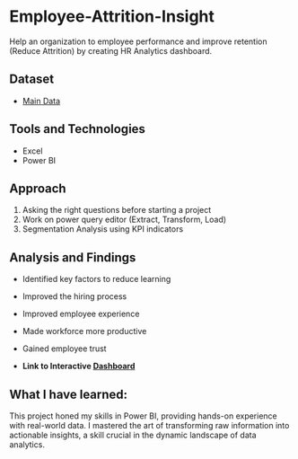 # Employee-Attrition-Insight
Help an organization to employee performance and improve retention (Reduce Attrition) by creating HR Analytics dashboard.
## Dataset
-	<a href="https://github.com/Pravin12131/Employee-Attrition-Insight/blob/main/HR_Analytics.xlsx">Main Data</a>
## Tools and Technologies
-	Excel
-	Power BI
## Approach
1.	Asking the right questions before starting a project
2.	Work on power query editor (Extract, Transform, Load)
3.	Segmentation Analysis using KPI indicators
## Analysis and Findings
-	Identified key factors to reduce learning
-	Improved the hiring process
-	Improved employee experience 
-	Made workforce more productive
-	Gained employee trust
  
-	**Link to Interactive <a href="https://github.com/Pravin12131/Employee-Attrition-Insight/blob/main/HR%20Analytics%20Dashboard.pbix">Dashboard</a>**
## What I have learned:
This project honed my skills in Power BI, providing hands-on experience with real-world data. I mastered the art of transforming raw information into actionable insights, a skill crucial in the dynamic landscape of data analytics.
